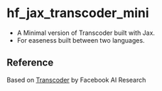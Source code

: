 # hf_jax_transcoder_mini
- A Minimal version of Transcoder built with Jax.
- For easeness built between two languages.   
## Reference
Based on [Transcoder](https://arxiv.org/pdf/2006.03511.pdf) by Facebook AI Research
